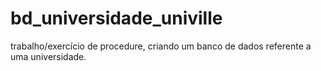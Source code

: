 # bd_universidade_univille
trabalho/exercício de procedure, criando um banco de dados referente a uma universidade.
